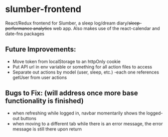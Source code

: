 # slumber-frontend
React/Redux frontend for Slumber, a sleep log/dream diary/~~sleep-performance analytics~~ web app.
Also makes use of the react-calendar and date-fns packages

## Future Improvements:
- Move token from localStorage to an httpOnly cookie
- Put API url in env variable or something for all action files to access
- Separate out actions by model (user, sleep, etc.) -each one references getUser from user actions

## Bugs to Fix: (will address once more base functionality is finished)
- when refreshing while logged in, navbar momentarily shows the logged-out buttons
- when moving to a different tab while there is an error message, the error message is still there upon return